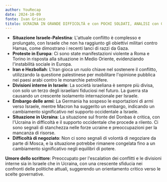 ```yaml
---
author: YouRecap
date: 2024-10-09
fonte: Ivan Grieco
titolo: UCRAINA IN GRANDE DIFFICOLTÀ e con POCHI SOLDATI, ANALISI con GEN. CAMPORINI e E. BROGI
---
```


- **Situazione Israele-Palestina**: L'attuale conflitto è complesso e prolungato, con Israele che non ha raggiunto gli obiettivi militari contro Hamas, come dimostrano i recenti lanci di razzi da Gaza.
- **Proteste in Europa**: Ci sono state manifestazioni violente a Roma e Torino in risposta alla situazione in Medio Oriente, evidenziando l'instabilità sociale in Europa.
- **Iran e Hezbollah**: L'Iran gioca un ruolo chiave nel sostenere il conflitto, utilizzando la questione palestinese per mobilitare l'opinione pubblica nei paesi arabi contro le monarchie petrolifere.
- **Divisioni interne in Israele**: La società israeliana è sempre più divisa, con solo un terzo degli israeliani fiduciosi nel futuro. La guerra sta causando un crescente isolamento internazionale per Israele.
- **Embargo delle armi**: La Germania ha sospeso le esportazioni di armi verso Israele, mentre Macron ha suggerito un embargo, indicando un cambiamento significativo nel supporto occidentale a Israele.
- **Situazione in Ucraina**: La situazione sul fronte del Donbas è critica, con l'Ucraina in difficoltà e il supporto occidentale che procede a rilento. Ci sono segnali di stanchezza nelle forze ucraine e preoccupazioni per la mancanza di risorse.
- **Difficoltà di negoziato**: Non ci sono segnali di volontà di negoziare da parte di Mosca, e la situazione potrebbe rimanere congelata fino a un cambiamento significativo negli equilibri di potere.

**Umore dello scrittore**: Preoccupato per l'escalation dei conflitti e le divisioni interne sia in Israele che in Ucraina, con una crescente sfiducia nei confronti delle politiche attuali, suggerendo un orientamento critico verso le scelte governative.
